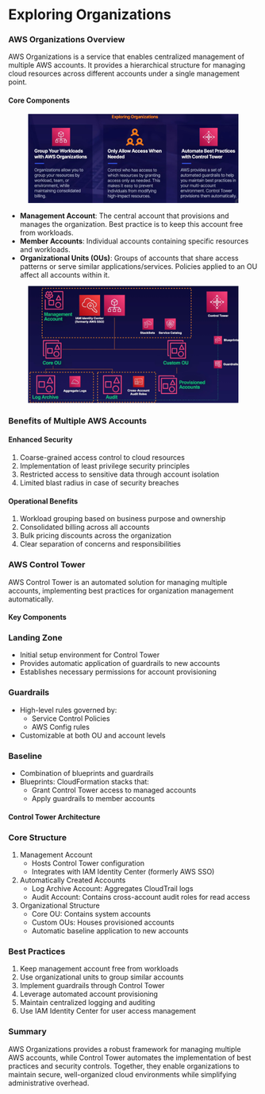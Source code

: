 # Exploring Organizations

### AWS Organizations Overview

AWS Organizations is a service that enables centralized management of multiple AWS accounts. It provides a hierarchical structure for managing cloud resources across different accounts under a single management point.



#### Core Components

<figure><img src="../../../../.gitbook/assets/image (18) (1) (1) (1).png" alt=""><figcaption></figcaption></figure>

* **Management Account**: The central account that provisions and manages the organization. Best practice is to keep this account free from workloads.
* **Member Accounts**: Individual accounts containing specific resources and workloads.
* **Organizational Units (OUs)**: Groups of accounts that share access patterns or serve similar applications/services. Policies applied to an OU affect all accounts within it.

<figure><img src="../../../../.gitbook/assets/image (17) (1) (1) (1).png" alt=""><figcaption></figcaption></figure>

### Benefits of Multiple AWS Accounts

#### Enhanced Security

1. Coarse-grained access control to cloud resources
2. Implementation of least privilege security principles
3. Restricted access to sensitive data through account isolation
4. Limited blast radius in case of security breaches

#### Operational Benefits

1. Workload grouping based on business purpose and ownership
2. Consolidated billing across all accounts
3. Bulk pricing discounts across the organization
4. Clear separation of concerns and responsibilities

### AWS Control Tower

AWS Control Tower is an automated solution for managing multiple accounts, implementing best practices for organization management automatically.

#### Key Components

### Landing Zone

* Initial setup environment for Control Tower
* Provides automatic application of guardrails to new accounts
* Establishes necessary permissions for account provisioning

### Guardrails

* High-level rules governed by:
  * Service Control Policies
  * AWS Config rules
* Customizable at both OU and account levels

### Baseline

* Combination of blueprints and guardrails
* Blueprints: CloudFormation stacks that:
  * Grant Control Tower access to managed accounts
  * Apply guardrails to member accounts

#### Control Tower Architecture

### Core Structure

1. Management Account
   * Hosts Control Tower configuration
   * Integrates with IAM Identity Center (formerly AWS SSO)
2. Automatically Created Accounts
   * Log Archive Account: Aggregates CloudTrail logs
   * Audit Account: Contains cross-account audit roles for read access
3. Organizational Structure
   * Core OU: Contains system accounts
   * Custom OUs: Houses provisioned accounts
   * Automatic baseline application to new accounts

### Best Practices

1. Keep management account free from workloads
2. Use organizational units to group similar accounts
3. Implement guardrails through Control Tower
4. Leverage automated account provisioning
5. Maintain centralized logging and auditing
6. Use IAM Identity Center for user access management

### Summary

AWS Organizations provides a robust framework for managing multiple AWS accounts, while Control Tower automates the implementation of best practices and security controls. Together, they enable organizations to maintain secure, well-organized cloud environments while simplifying administrative overhead.
